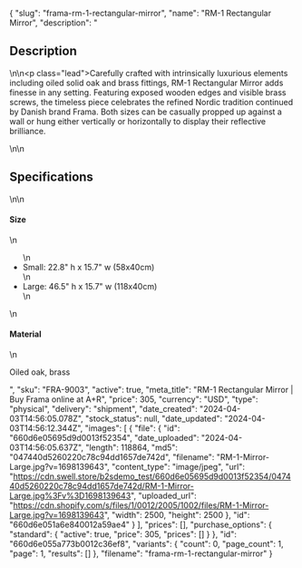{
  "slug": "frama-rm-1-rectangular-mirror",
  "name": "RM-1 Rectangular Mirror",
  "description": "<h2>Description</h2>\n<!-- split -->\n<p class=\"lead\">Carefully crafted with intrinsically luxurious elements including oiled solid oak and brass fittings, RM-1 Rectangular Mirror adds finesse in any setting. Featuring exposed wooden edges and visible brass screws, the timeless piece celebrates the refined Nordic tradition continued by Danish brand Frama. Both sizes can be casually propped up against a wall or hung either vertically or horizontally to display their reflective brilliance. </p>\n<!-- split -->\n<h2>Specifications</h2>\n<!-- split -->\n<h4>Size</h4>\n<ul>\n<li>Small: 22.8\" h x 15.7\" w (58x40cm)</li>\n<li>Large: 46.5\" h x 15.7\" w (118x40cm)</li>\n</ul>\n<h4>Material</h4>\n<p>Oiled oak, brass</p>",
  "sku": "FRA-9003",
  "active": true,
  "meta_title": "RM-1 Rectangular Mirror | Buy Frama online at A+R",
  "price": 305,
  "currency": "USD",
  "type": "physical",
  "delivery": "shipment",
  "date_created": "2024-04-03T14:56:05.078Z",
  "stock_status": null,
  "date_updated": "2024-04-03T14:56:12.344Z",
  "images": [
    {
      "file": {
        "id": "660d6e05695d9d0013f52354",
        "date_uploaded": "2024-04-03T14:56:05.637Z",
        "length": 118864,
        "md5": "047440d5260220c78c94dd1657de742d",
        "filename": "RM-1-Mirror-Large.jpg?v=1698139643",
        "content_type": "image/jpeg",
        "url": "https://cdn.swell.store/b2sdemo_test/660d6e05695d9d0013f52354/047440d5260220c78c94dd1657de742d/RM-1-Mirror-Large.jpg%3Fv%3D1698139643",
        "uploaded_url": "https://cdn.shopify.com/s/files/1/0012/2005/1002/files/RM-1-Mirror-Large.jpg?v=1698139643",
        "width": 2500,
        "height": 2500
      },
      "id": "660d6e051a6e840012a59ae4"
    }
  ],
  "prices": [],
  "purchase_options": {
    "standard": {
      "active": true,
      "price": 305,
      "prices": []
    }
  },
  "id": "660d6e055a773b0012c36ef8",
  "variants": {
    "count": 0,
    "page_count": 1,
    "page": 1,
    "results": []
  },
  "filename": "frama-rm-1-rectangular-mirror"
}